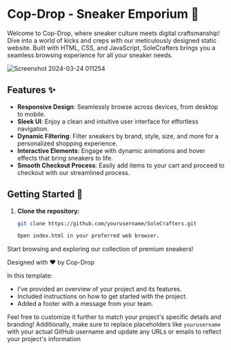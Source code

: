 # Cop-Drop - Sneaker Emporium 🚀

Welcome to Cop-Drop, where sneaker culture meets digital craftsmanship! Dive into a world of kicks and creps with our meticulously designed static website. Built with HTML, CSS, and JavaScript, SoleCrafters brings you a seamless browsing experience for all your sneaker needs.

![Screenshot 2024-03-24 011254](https://github.com/harshhat18/crop-drop/assets/135338937/59bd9f1c-2b05-4528-a24b-5de513ab50eb)

## Features ✨

- **Responsive Design**: Seamlessly browse across devices, from desktop to mobile.
- **Sleek UI**: Enjoy a clean and intuitive user interface for effortless navigation.
- **Dynamic Filtering**: Filter sneakers by brand, style, size, and more for a personalized shopping experience.
- **Interactive Elements**: Engage with dynamic animations and hover effects that bring sneakers to life.
- **Smooth Checkout Process**: Easily add items to your cart and proceed to checkout with our streamlined process.

## Getting Started 🚀

1. **Clone the repository:**

   ```bash
   git clone https://github.com/yourusername/SoleCrafters.git

   Open index.html in your preferred web browser.

Start browsing and exploring our collection of premium sneakers!


Designed with ❤️ by Cop-Drop



In this template:

- I've provided an overview of your project and its features.
- Included instructions on how to get started with the project.
- Added a footer with a message from your team.

Feel free to customize it further to match your project's specific details and branding! Additionally, make sure to replace placeholders like `yourusername` with your actual GitHub username and update any URLs or emails to reflect your project's information

